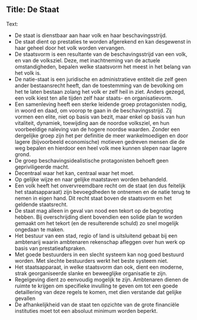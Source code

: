 Title: De Staat
----
Text:

- De staat is dienstbaar aan haar volk en haar beschavingsstrijd.
- De staat dient op prestaties te worden afgerekend en kan desgewenst in haar geheel door het volk worden vervangen.
- De staatsvorm is een resultante van de beschavingsstrijd van een volk, en van de volksziel. Deze, met inachtneming van de actuele omstandigheden, bepalen welke staatsvorm het meest in het belang van het volk is.
- De natie-staat is een juridische en administratieve entiteit die zelf geen ander bestaansrecht heeft, dan de toestemming van de bevolking om het te laten bestaan zolang het volk er zelf heil in ziet. Anders gezegd, een volk kiest ten alle tijden zelf haar staats- en organisatievorm.
- Een samenleving heeft een sterke leidende groep protagonisten nodig, in woord en daad, om voorop te gaan in de beschavingsstrijd. Zij vormen een elite, niet op basis van bezit, maar enkel op basis van hun vitaliteit, dynamiek, toewijding aan de noordse volksziel, en hun voorbeeldige naleving van de hogere noordse waarden. Zonder een dergelijke groep zijn het per definitie de meer wankelmoedigen en door lagere (bijvoorbeeld economische) motieven gedreven mensen die de weg bepalen en hierdoor een heel volk mee kunnen slepen naar lagere grond.
- De groep beschavingsidealistische protagonisten behoeft geen gepriviligeerde macht.
- Decentraal waar het kan, centraal waar het moet.
- Op gelijke wijze en naar gelijke maatstaven worden behandeld.
- Een volk heeft het onvervreemdbare recht om de staat (en dus feitelijk het staatsapparaat) zijn bevoegdheden te ontnemen en de natie terug te nemen in eigen hand. Dit recht staat boven de staatsvorm en het geldende staatsrecht.
- De staat mag alleen in geval van nood een tekort op de begroting hebben. Bij overschrijding dient bovendien een solide plan te worden gemaakt om het tekort (en de resulterende schuld) zo snel mogelijk ongedaan te maken.
- Het bestuur van een stad, regio of land is uitsluitend gebaat bij een ambtenarij waarin ambtenaren rekenschap afleggen over hun werk op basis van prestatieafspraken.
- Met goede bestuurders in een slecht systeem kan nog goed bestuurd worden. Met slechte bestuurders werkt het beste systeem niet.
- Het staatsapparaat, in welke staatsvorm dan ook, dient een moderne, strak georganiseerde slanke en beweeglijke organisatie te zijn.
- Regelgeving dient zo eenvoudig mogelijk te zijn. Ambtenaren dienen de ruimte te krijgen om specifieke invulling te geven om tot een goede detaillering van deze regels te komen, met dien verstande dat gelijke gevallen
- De afhankelijkheid van de staat ten opzichte van de grote financiële instituties moet tot een absoluut minimum worden beperkt.